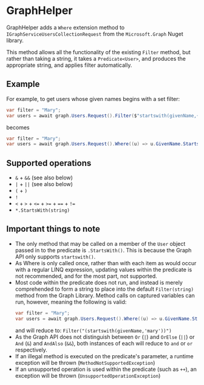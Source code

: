 # GraphHelper
 
GraphHelper adds a `Where` extension method to `IGraphServiceUsersCollectionRequest` from the `Microsoft.Graph` Nuget library.

This method allows all the functionality of the existing `Filter` method, but rather than taking a string, it takes a `Predicate<User>`, and produces the appropriate string, and applies filter automatically.

## Example

For example, to get users whose given names begins with a set filter:

```cs
var filter = "Mary";
var users = await graph.Users.Request().Filter($"startswith(givenName,{filter.Replace("'","''")})").GetAsync();
```

becomes

```cs
var filter = "Mary";
var users = await graph.Users.Request().Where((u) => u.GivenName.StartsWith(filter)).GetAsync();
```

## Supported operations
* `&` + `&&` (see also below)
* `|` + `||` (see also below)
* `(` + `)`
* `!`
* `<` + `>` + `<=` + `>=` + `==` + `!=`
* `*.StartsWith(string)`

## Important things to note

* The only method that may be called on a member of the `User` object passed in to the predicate is `.StartsWith()`. This is because the Graph API only supports `startswith()`.
* As Where is only called once, rather than with each item as would occur with a regular LINQ expression, updating values within the predicate is not recommended, and for the most part, not supported.
* Most code within the predicate does not run, and instead is merely comprehended to form a string to place into the default `Filter(string)` method from the Graph Library. Method calls on captured variables can run, however, meaning the following is valid:
    ```cs
    var filter = "Mary";
    var users = await graph.Users.Request().Where((u) => u.GivenName.StartsWith(filter.ToLower()));
    ```
    and will reduce to:
    `Filter("(startswith(givenName,'mary'))")`
* As the Graph API does not distinguish between `Or` (`|`) and `OrElse` (`||`) or `And` (`&`) and `AndAlso` (`&&`), both instances of each will reduce to `and` or `or` respectively.
* If an illegal method is executed on the predicate's parameter, a runtime exception will be thrown (`MethodNotSupportedException`)
* If an unsupported operation is used within the predicate (such as `++`), an exception will be thrown (`UnsupportedOperationException`)